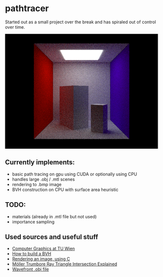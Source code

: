# pathtracer

Started out as a small project over the break and has spiraled out of control over time. 

![Latest render](/render.bmp)

## Currently implements:
* basic path tracing on gpu using CUDA or optionally using CPU
* handles large .obj / .mtl scenes
* rendering to .bmp image
* BVH construction on CPU with surface area heuristic

## TODO:
* materials (already in .mtl file but not used)
* importance sampling

## Used sources and useful stuff

* [Computer Graphics at TU Wien](https://www.youtube.com/@cgtuwien)
* [How to build a BVH](https://jacco.ompf2.com/2022/04/13/how-to-build-a-bvh-part-1-basics/)
* [Rendering an image, using C](https://stackoverflow.com/questions/27613601/rendering-an-image-using-c)
* [Möller Trumbore Ray Triangle Intersection Explained](https://www.youtube.com/watch?v=fK1RPmF_zjQ)
* [Wavefront .obj file](https://en.wikipedia.org/wiki/Wavefront_.obj_file)
